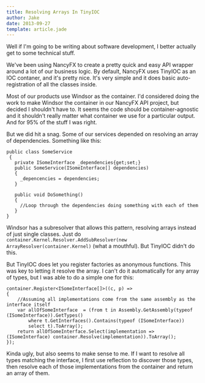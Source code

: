```yaml
---
title: Resolving Arrays In TinyIOC
author: Jake
date: 2013-09-27
template: article.jade
---
```


Well if I'm going to be writing about software development, I better actually get to some technical stuff.

We've been using NancyFX to create a pretty quick and easy API wrapper around a lot of our business logic.  By default, NancyFX uses TinyIOC as an IOC contaner, and it's pretty nice.  It's very simple and it does basic auto-registration of all the classes inside.  

Most of our products use Windsor as the container. I'd considered doing the work to make Windsor the container in our NancyFX API project, but decided I shouldn't have to.  It seems the code should be container-agnostic and it shouldn't really matter what container we use for a particular output.  And for 95% of the stuff I was right.

But we did hit a snag.  Some of our services depended on resolving an array of dependencies.  Something like this:

    public class SomeService
     {
       private ISomeInterface _dependencies{get;set;}
       public SomeService(ISomeInterface[] dependencies)
       {
         _depencencies = dependencies; 
       }
    
       public void DoSomething()
       {
         //Loop through the dependencies doing something with each of them
       }
    }

Windsor has a subresolver that allows this pattern, resolving arrays instead of just single classes.  Just do `container.Kernel.Resolver.AddSubResolver(new ArrayResolver(container.Kernel)` (what a mouthful).  But TinyIOC didn't do this.  

But TinyIOC does let you register factories as anonymous functions.  This was key to letting it resolve the array.  I can't do it automatically for any array of types, but I was able to do a simple one for this:

    container.Register<ISomeInterface[]>((c, p) =>
    {
        //Assuming all implementations come from the same assembly as the interface itself
        var allOfSomeInterface  = (from t in Assembly.GetAssembly(typeof (ISomeInterface)).GetTypes()
            where t.GetInterfaces().Contains(typeof (ISomeInterface))
            select t).ToArray();
        return allOfSomeInterface.Select(implementation => (ISomeInterface) container.Resolve(implementation)).ToArray();
    });

Kinda ugly, but also seems to make sense to me.  If I want to resolve all types matching the interface, I first use reflection to discover those types, then resolve each of those implementations from the container and return an array of them.
